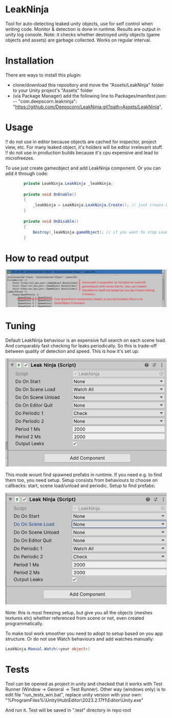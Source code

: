 # LeakNinja

Tool for auto-detecting leaked unity objects, use for self control when writing code. Monitor & detection is done in runtime. Results are output in unity log console.
Note: it checks whether destroyed unity objects (game objects and assets) are garbage collected. Works on regular interval.

# Installation

There are ways to install this plugin:

- clone/download this repository and move the "Assets/LeakNinja" folder to your Unity project's "Assets" folder
- (via Package Manager) add the following line to Packages/manifest.json:
-- "com.deepscorn.leakninja": "https://github.com/Deepscorn/LeakNinja.git?path=Assets/LeakNinja",

# Usage

!! do not use in editor because objects are cached for inspector, project view, etc. For many leaked object, it's holders will be editor irrelevant stuff.
!! do not use in production builds because it's cpu expensive and lead to microfreezes.

To use just create gameobject and add LeakNinja component.
Or you can add it through code:

```csharp
        private LeakNinja.LeakNinja _leakNinja;

        private void OnEnable()
        {
            _leakNinja = LeakNinja.LeakNinja.Create(); // just create LeakNinja and it will work till your app quit
        }

        private void OnDisable()
        {
            Destroy(_leakNinja.gameObject); // if you want to stop LeakNinja, destroy it
        }
```

# How to read output

![Example log image](Images/OutputExample.png?raw=true "Example log")

# Tuning

Default LeakNinja behaviour is an expensive full search on each scene load. And comparably fast checking for leaks periodically. So this is trade-off between quality of detection and speed. 
This is how it's set up:

![Default setup image](Images/DefaultSetup.png?raw=true "Default setup")

This mode wount find spawned prefabs in runtime.
If you need e.g. to find them too, you need setup. Setup consists from behaviours to choose on callbacks: start, scene load/unload and periodic. Setup to find prefabs:

![Full expensive setup image](Images/FullExpensiveSetup.png?raw=true "Full expensive setup")

Note: this is most freezing setup, but give you all the objects (meshes textures etc) whether referenced from scene or not, even created programmatically.

To make tool work smoother you need to adopt to setup based on you app structure. Or do not use Watch behaviours and add watches manually:

```csharp
LeakNinja.Manual.Watch(<your object>)
```

# Tests
Tool can be opened as project in unity and checked that it works with Test Runner (Window -> General -> Test Runner).
Other way (windows only) is to edit file "run_tests_win.bat", replace unity version with your own:
"%ProgramFiles%\Unity\Hub\Editor\2023.2.17f1\Editor\Unity.exe"

And run it. Test will be saved in ".test" directory in repo root

